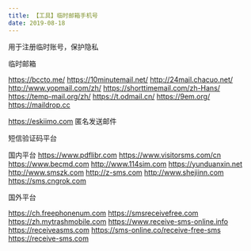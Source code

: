 ```yaml
---
title: 【工具】临时邮箱手机号
date: 2019-08-18
---
```


用于注册临时账号，保护隐私

临时邮箱

https://bccto.me/
https://10minutemail.net/
http://24mail.chacuo.net/
http://www.yopmail.com/zh/
https://shorttimemail.com/zh-Hans/
https://temp-mail.org/zh/
https://t.odmail.cn/
https://9em.org/
https://maildrop.cc

https://eskiimo.com 匿名发送邮件

短信验证码平台

国内平台
https://www.pdflibr.com
https://www.visitorsms.com/cn
https://www.becmd.com
http://www.114sim.com
https://yunduanxin.net
http://www.smszk.com
http://z-sms.com
http://www.shejiinn.com
https://sms.cngrok.com

国外平台

https://ch.freephonenum.com
https://smsreceivefree.com
https://zh.mytrashmobile.com
https://www.receive-sms-online.info
https://receiveasms.com
https://sms-online.co/receive-free-sms
https://receive-sms.com
